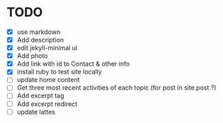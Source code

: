 # TODO
- [x] use markdown
- [x] Add description
- [x] edit jekyll-minimal ul
- [x] Add photo
- [x] Add link with id to Contact & other info
- [x] install ruby to test site locally
- [ ] update home content
- [ ] Get three most recent activities of each topic (for post in site.post ?)
- [ ] Add excerpt tag
- [ ] Add excerpt redirect
- [ ] update lattes
